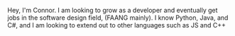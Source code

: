 Hey, I'm Connor. 
I am looking to grow as a developer and eventually get jobs in the software design field, (FAANG mainly). 
I know Python, Java, and C#, and I am looking to extend out to other languages such as JS and C++
